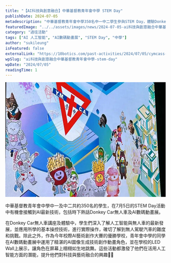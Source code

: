 ```yaml
---
title: "【AI科技與創意融合】中華基督教青年會中學 STEM Day"
publishDate: 2024-07-05
metadescription: "中華基督教青年會中學350名中一中二學生參與STEM Day，體驗Donkey Car無人車技術和AI數碼動畫展，運用AI圖像生成技術創作動畫角色，激發科技與藝術融合潛能。"
featuredImage: "../../assets/images/news/2024-07-05-ai科技與創意融合中華基督教青年會中學-stem-day/image1.jpeg"
category: "過往活動"
tags: ["AI 人工智能", "AI數碼動畫展", "STEM Day", "中學"]
author: "sukileung"
isFeatured: false
externalLink: "https://10botics.com/past-activities/2024/07/05/cymcass-stem-day/"
wpSlug: "ai科技與創意融合中華基督教青年會中學-stem-day"
wpDate: "2024/07/05"
readingTime: 1
---
```


![](../../assets/images/news/2024-07-05-ai科技與創意融合中華基督教青年會中學-stem-day/image1.jpeg)

中華基督教青年會中學中一及中二共約350名的學生，在7月5日的STEM Day活動中有機會接觸到AI最新技術，包括時下熱話Donkey Car無人車及AI數碼動畫展。

在Donkey Car無人車講座及體驗中，學生們深入了解人工智能與無人車的最新發展，並應用所學的基本操控技術，進行實際操作，確切了解到無人駕駛汽車的難度和挑戰。除此之外，作為今年校際AI藝術創作大賽的優勝學校，青年會中學的同學在AI數碼動畫展中運用了精湛的AI圖像生成技術創作動畫角色，並在學校的LED Wall上展示，讓角色在屏幕上栩栩如生地跳舞。這些活動都激發了他們在活用人工智能方面的潛能，提升他們對科技與藝術融合的興趣🎨💡